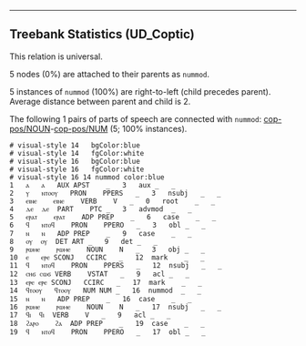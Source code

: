

--------------------------------------------------------------------------------

## Treebank Statistics (UD_Coptic)

This relation is universal.

5 nodes (0%) are attached to their parents as `nummod`.

5 instances of `nummod` (100%) are right-to-left (child precedes parent).
Average distance between parent and child is 2.

The following 1 pairs of parts of speech are connected with `nummod`: [cop-pos/NOUN]()-[cop-pos/NUM]() (5; 100% instances).


~~~ conllu
# visual-style 14	bgColor:blue
# visual-style 14	fgColor:white
# visual-style 16	bgColor:blue
# visual-style 16	fgColor:white
# visual-style 16 14 nummod	color:blue
1	ⲁ	ⲁ	AUX	APST	_	3	aux	_	_
2	ⲩ	ⲛⲧⲟⲟⲩ	PRON	PPERS	_	3	nsubj	_	_
3	ⲉⲓⲛⲉ	ⲉⲓⲛⲉ	VERB	V	_	0	root	_	_
4	ⲇⲉ	ⲇⲉ	PART	PTC	_	3	advmod	_	_
5	ⲉⲣⲁⲧ	ⲉⲣⲁⲧ	ADP	PREP	_	6	case	_	_
6	ϥ	ⲛⲧⲟϥ	PRON	PPERO	_	3	obl	_	_
7	ⲛ	ⲛ	ADP	PREP	_	9	case	_	_
8	ⲟⲩ	ⲟⲩ	DET	ART	_	9	det	_	_
9	ⲣⲱⲙⲉ	ⲣⲱⲙⲉ	NOUN	N	_	3	obj	_	_
10	ⲉ	ⲉⲣⲉ	SCONJ	CCIRC	_	12	mark	_	_
11	ϥ	ⲛⲧⲟϥ	PRON	PPERS	_	12	nsubj	_	_
12	ⲥⲏϭ	ⲥⲱϭ	VERB	VSTAT	_	9	acl	_	_
13	ⲉⲣⲉ	ⲉⲣⲉ	SCONJ	CCIRC	_	17	mark	_	_
14	ϥⲧⲟⲟⲩ	ϥⲧⲟⲟⲩ	NUM	NUM	_	16	nummod	_	_
15	ⲛ	ⲛ	ADP	PREP	_	16	case	_	_
16	ⲣⲱⲙⲉ	ⲣⲱⲙⲉ	NOUN	N	_	17	nsubj	_	_
17	ϥⲓ	ϥⲓ	VERB	V	_	9	acl	_	_
18	ϩⲁⲣⲟ	ϩⲁ	ADP	PREP	_	19	case	_	_
19	ϥ	ⲛⲧⲟϥ	PRON	PPERO	_	17	obl	_	_

~~~


